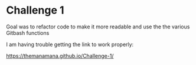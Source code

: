 # Challenge 1
Goal was to refactor code to make it more readable and use the the various Gitbash functions

I am having trouble getting the link to work properly:

https://themanamana.github.io/Challenge-1/
